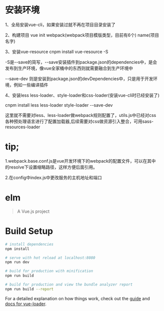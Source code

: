 # 安装环境

1、全局安装vue-cli，如果安装过就不再在项目目录安装了

2、构建项目  vue init webpack(webpack项目模版类型，目前有6个)  name(项目名字)

3、安装vue-resource  cnpm install vue-resource -S

   -S是--save的简写，--save安装插件到package.json的dependencies中，是会发布到生产环境，像vue全家桶中的东西则就需要融合到生产环境中
   
   --save-dev 则是安装到package.json的devDependencies中，只是用于开发环境，例如一些编译插件
   
4、安装less less-loader、style-loader和css-loader(安装vue-cli时已经安装了)

  cnpm install less less-loader style-loader --save-dev
  
  这里就不需要对less、less-loader做webpack规则配置了，utils.js中已经对css各种预处理语言进行了配置加载器,后续需要对css做资源引入整合，可用sass-resources-loader


# tip;
1.webpack.base.conf.js是vue开发环境下的webpack的配置文件，可以在其中的resolve下设置缩略路径，这样方便后面引用。

2.在config中index.js中更改服务的主机地址和端口

# elm

> A Vue.js project

# Build Setup

``` bash
# install dependencies
npm install

# serve with hot reload at localhost:8080
npm run dev

# build for production with minification
npm run build

# build for production and view the bundle analyzer report
npm run build --report
```

For a detailed explanation on how things work, check out the [guide](http://vuejs-templates.github.io/webpack/) and [docs for vue-loader](http://vuejs.github.io/vue-loader).
